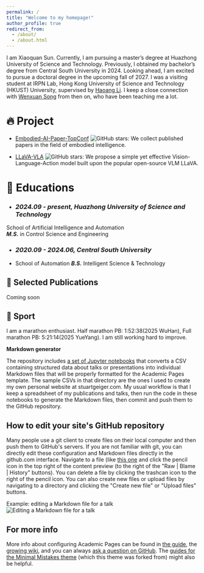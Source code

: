 ```yaml
---
permalink: /
title: "Welcome to my homepage!"
author_profile: true
redirect_from: 
  - /about/
  - /about.html
---
```


I am Xiaoquan Sun. Currently, I am pursuing a master’s degree at Huazhong University of Science and Technology. Previously, I obtained my bachelor’s degree from Central South University in 2024. Looking ahead, I am excited to pursue a doctoral degree in the upcoming fall of 2027. I was a visiting student at IRPN Lab, Hong Kong University of Science and Technology (HKUST) University, supervised by [Haoang Li](https://sites.google.com/view/haoangli/homepage). I keep a close connection with [Wenxuan Song](https://songwxuan.github.io/) from then on, who have been teaching me a lot. 

🔥 Project
======
- [Embodied-AI-Paper-TopConf](https://github.com/Songwxuan/Embodied-AI-Paper-TopConf) ![GitHub stars](https://img.shields.io/github/stars/Songwxuan/Embodied-AI-Paper-TopConf?style=social): We collect published papers in the field of embodied intelligence.

- [LLaVA-VLA](https://github.com/OpenHelix-Team/LLaVA-VLA) ![GitHub stars](https://img.shields.io/github/stars/OpenHelix-Team/LLaVA-VLA?style=social): We propose a simple yet effective Vision-Language-Action model built upon the popular open-source VLM LLaVA.

📖 Educations
======
- ### *2024.09 - present, Huazhong University of Science and Technology*
School of Artificial Intelligence and Automation                              
  ***M.S.*** in Control Science and Engineering&nbsp;&nbsp;&nbsp;&nbsp;&nbsp;&nbsp;&nbsp;&nbsp;&nbsp;&nbsp;&nbsp;&nbsp;&nbsp;&nbsp;&nbsp;&nbsp;&nbsp;&nbsp;&nbsp;&nbsp;&nbsp;&nbsp;&nbsp;&nbsp;&nbsp;&nbsp;&nbsp;&nbsp;&nbsp;&nbsp;&nbsp;&nbsp;&nbsp;&nbsp;&nbsp;&nbsp; 
- ### *2020.09 - 2024.06, Central South University*
-  School of Automation
  ***B.S.*** Intelligent Science & Technology &nbsp;&nbsp;&nbsp; 

 📝 Selected Publications 
------
Coming soon 

🏀 Sport
------
I am a marathon enthusiast.
Half marathon PB: 1:52:38(2025 WuHan),
Full marathon PB: 5:21:14(2025 YueYang).
I am still working hard to improve.

**Markdown generator**

The repository includes [a set of Jupyter notebooks](https://github.com/academicpages/academicpages.github.io/tree/master/markdown_generator
) that converts a CSV containing structured data about talks or presentations into individual Markdown files that will be properly formatted for the Academic Pages template. The sample CSVs in that directory are the ones I used to create my own personal website at stuartgeiger.com. My usual workflow is that I keep a spreadsheet of my publications and talks, then run the code in these notebooks to generate the Markdown files, then commit and push them to the GitHub repository.

How to edit your site's GitHub repository
------
Many people use a git client to create files on their local computer and then push them to GitHub's servers. If you are not familiar with git, you can directly edit these configuration and Markdown files directly in the github.com interface. Navigate to a file (like [this one](https://github.com/academicpages/academicpages.github.io/blob/master/_talks/2012-03-01-talk-1.md) and click the pencil icon in the top right of the content preview (to the right of the "Raw | Blame | History" buttons). You can delete a file by clicking the trashcan icon to the right of the pencil icon. You can also create new files or upload files by navigating to a directory and clicking the "Create new file" or "Upload files" buttons. 

Example: editing a Markdown file for a talk
![Editing a Markdown file for a talk](/images/editing-talk.png)

For more info
------
More info about configuring Academic Pages can be found in [the guide](https://academicpages.github.io/markdown/), the [growing wiki](https://github.com/academicpages/academicpages.github.io/wiki), and you can always [ask a question on GitHub](https://github.com/academicpages/academicpages.github.io/discussions). The [guides for the Minimal Mistakes theme](https://mmistakes.github.io/minimal-mistakes/docs/configuration/) (which this theme was forked from) might also be helpful.
